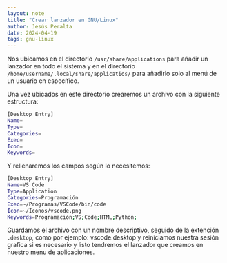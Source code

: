 ```yaml
---
layout: note
title: "Crear lanzador en GNU/Linux"
author: Jesús Peralta
date: 2024-04-19
tags: gnu-linux
---
```


Nos ubicamos en el directorio `/usr/share/applications` para añadir un lanzador en todo el sistema y en el directorio `/home/username/.local/share/applicatios/` para añadirlo solo al menú de un usuario en específico.

Una vez ubicados en este directorio crearemos un archivo con la siguiente estructura:

```bash
[Desktop Entry]
Name=
Type=
Categories=
Exec=
Icon=
Keywords=
```

Y rellenaremos los campos según lo necesitemos:

```bash
[Desktop Entry]
Name=VS Code
Type=Application
Categories=Programación
Exec=~/Programas/VSCode/bin/code
Icon=~/Iconos/vscode.png
Keywords=Programación;VS;Code;HTML;Python;
```

Guardamos el archivo con un nombre descriptivo, seguido de la extención `.desktop`, como por ejemplo: vscode.desktop y reiniciamos nuestra sesión grafica si es necesario y listo tendremos el lanzador que creamos en nuestro menu de aplicaciones.